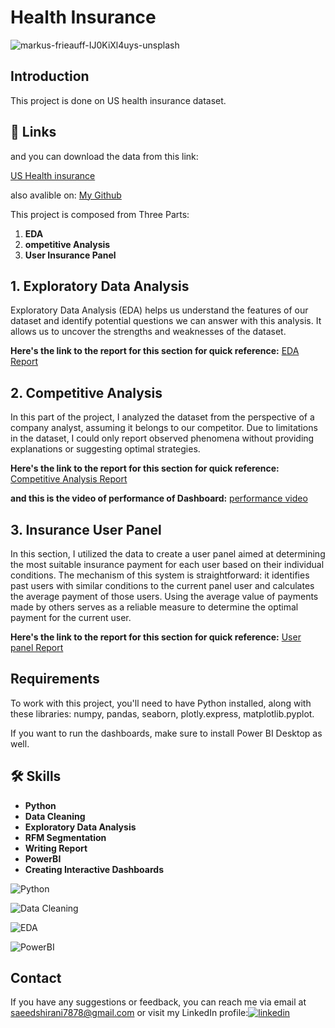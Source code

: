 
# Health Insurance

![markus-frieauff-IJ0KiXl4uys-unsplash](https://github.com/saeedshiranii/Health-Insurance/assets/77902443/13b14ddc-3f2b-458a-a628-68121204e91b)



## Introduction
This project is done on US health insurance dataset.


## 🔗 Links
 and you can download the data from this link:

[US Health insurance](https://www.kaggle.com/datasets/teertha/ushealthinsurancedataset)

also avalible on: [My Github](https://github.com/saeedshiranii/Health-Insurance/blob/main/insurance.csv)

This project is composed from Three Parts:
1. **EDA**
2. **ompetitive Analysis**
3. **User Insurance Panel**
## 1. Exploratory Data Analysis
Exploratory Data Analysis (EDA) helps us understand the features of our dataset and identify potential questions we can answer with this analysis. It allows us to uncover the strengths and weaknesses of the dataset.

**Here's the link to the report for this section for quick reference:**  [EDA Report](https://github.com/saeedshiranii/Health-Insurance/blob/main/EDA/PDF%20of%20EDA%20on%20Health%20Insurance%20Data.pdf)



## 2. Competitive Analysis
In this part of the project, I analyzed the dataset from the perspective of a company analyst, assuming it belongs to our competitor. Due to limitations in the dataset, I could only report observed phenomena without providing explanations or suggesting optimal strategies.

**Here's the link to the report for this section for quick reference:**
[Competitive Analysis Report](https://github.com/saeedshiranii/Health-Insurance/blob/main/Competitive%20analysis/Analysis%20of%20insurance%20competitors.pdf)


**and this is the video of performance of Dashboard:** [performance video](https://github.com/saeedshiranii/Health-Insurance/blob/main/Competitive%20analysis/Analysis%20of%20insurance%20competitors.mp4
)

## 3. Insurance User Panel
In this section, I utilized the data to create a user panel aimed at determining the most suitable insurance payment for each user based on their individual conditions. The mechanism of this system is straightforward: it identifies past users with similar conditions to the current panel user and calculates the average payment of those users. Using the average value of payments made by others serves as a reliable measure to determine the optimal payment for the current user.

**Here's the link to the report for this section for quick reference:**  [User panel Report](https://github.com/saeedshiranii/Health-Insurance/blob/main/Insurance%20User%20Panel/Report/Report%20on%20Insurance%20User%20Panel.pdf
)

## Requirements

To work with this project, you'll need to have Python installed, along with these libraries: numpy, pandas, seaborn, plotly.express, matplotlib.pyplot.

If you want to run the dashboards, make sure to install Power BI Desktop as well.







## 🛠 Skills

- **Python**
- **Data Cleaning**
- **Exploratory Data Analysis**
- **RFM Segmentation**
- **Writing Report**
- **PowerBI**
- **Creating Interactive Dashboards**





![Python](https://i.ibb.co/hKkx37M/Python-logo-notext-svg.png) 

![Data Cleaning](https://i.ibb.co/br9H5Fp/Data-cleaning-high-resolution-logo-transparent.png)


![EDA](https://i.ibb.co/2Yfy55v/Eda-high-resolution-logo-transparent.png)


![PowerBI](https://i.ibb.co/Tr9pjgB/Powerbi-logo-1.png)








## Contact

If you have any suggestions or feedback, you can reach me via email at saeedshirani7878@gmail.com
or visit my LinkedIn profile:[![linkedin](https://img.shields.io/badge/linkedin-0A66C2?style=for-the-badge&logo=linkedin&logoColor=white)](https://www.linkedin.com/in/saeed-shirani)







